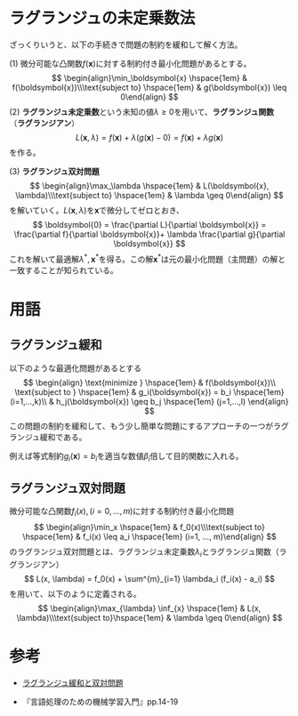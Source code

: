 # ラグランジュの未定乗数法

ざっくりいうと、以下の手続きで問題の制約を緩和して解く方法。

(1) 微分可能な凸関数$f(\boldsymbol{x})$に対する制約付き最小化問題があるとする。
$$
\begin{align}\min_\boldsymbol{x} \hspace{1em} & f(\boldsymbol{x})\\\text{subject to} \hspace{1em} & g(\boldsymbol{x}) \leq 0\end{align}
$$
(2) **ラグランジュ未定乗数**という未知の値$\lambda\geq0$を用いて、**ラグランジュ関数**（**ラグランジアン**）
$$
L(\boldsymbol{x}, \lambda) = f(\boldsymbol{x}) + \lambda (g(\boldsymbol{x}) - 0)=f(\boldsymbol{x}) + \lambda g(\boldsymbol{x})
$$
を作る。

(3) **ラグランジュ双対問題**
$$
\begin{align}\max_\lambda \hspace{1em} &  L(\boldsymbol{x}, \lambda)\\\text{subject to} \hspace{1em} & \lambda \geq 0\end{align}
$$
を解いていく。$L(\boldsymbol{x}, \lambda)$を$\boldsymbol{x}$で微分してゼロとおき、
$$
\boldsymbol{0} = \frac{\partial L}{\partial \boldsymbol{x}} = \frac{\partial f}{\partial \boldsymbol{x}}+ \lambda \frac{\partial g}{\partial \boldsymbol{x}}
$$
これを解いて最適解$\lambda^*, \boldsymbol{x}^*$を得る。この解$\boldsymbol{x}^*$は元の最小化問題（主問題）の解と一致することが知られている。





# 用語

## ラグランジュ緩和

以下のような最適化問題があるとする
$$
\begin{align}
\text{minimize } \hspace{1em}
& f(\boldsymbol{x})\\
\text{subject to } \hspace{1em}
& g_i(\boldsymbol{x}) = b_i \hspace{1em} (i=1,...,k)\\
& h_j(\boldsymbol{x}) \geq b_j \hspace{1em} (j=1,...,l)
\end{align}
$$
この問題の制約を緩和して、もう少し簡単な問題にするアプローチの一つがラグランジュ緩和である。

例えば等式制約$g_i(\boldsymbol{x}) = b_i$を適当な数値$\beta_i$倍して目的関数に入れる。



## ラグランジュ双対問題

微分可能な凸関数$f_i(x), (i=0,...,m)$に対する制約付き最小化問題
$$
\begin{align}\min_x \hspace{1em} & f_0(x)\\\text{subject to} \hspace{1em} & f_i(x) \leq a_i \hspace{1em} (i=1, ..., m)\end{align}
$$
のラグランジュ双対問題とは、ラグランジュ未定乗数$\lambda_i$とラグランジュ関数（ラグランジアン）
$$
L(x, \lambda) = f_0(x) + \sum^{m}_{i=1} \lambda_i (f_i(x) - a_i)
$$
を用いて、以下のように定義される。
$$
\begin{align}\max_{\lambda} \inf_{x} \hspace{1em} & L(x, \lambda)\\\text{subject to}\hspace{1em} & \lambda \geq 0\end{align}
$$



# 参考

- [ラグランジュ緩和と双対問題](http://tomomi.my.coocan.jp/text/relax1.pdf)

- 『言語処理のための機械学習入門』pp.14-19

